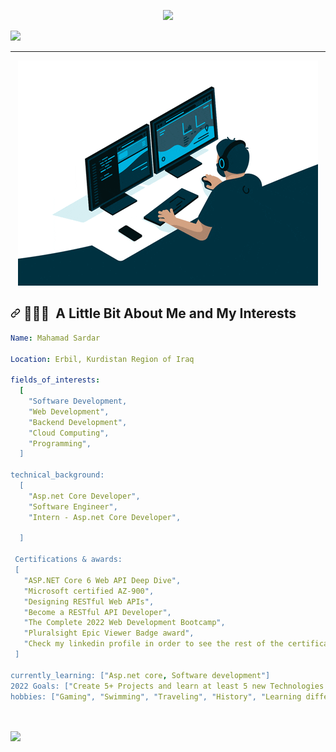 <p align="center" dir="auto">
  <a target="_blank" rel="noopener noreferrer nofollow" href="https://camo.githubusercontent.com/2d97fc6917462d31a885631ec887824db6974df46eccea2ae131ff3ece798a0a/68747470733a2f2f63617073756c652d72656e6465722e76657263656c2e6170702f6170693f747970653d776176696e6726636f6c6f723d6772616469656e7426746578743d48656c6c6f21266865696768743d3130302673656374696f6e3d686561646572"><img src="https://camo.githubusercontent.com/2d97fc6917462d31a885631ec887824db6974df46eccea2ae131ff3ece798a0a/68747470733a2f2f63617073756c652d72656e6465722e76657263656c2e6170702f6170693f747970653d776176696e6726636f6c6f723d6772616469656e7426746578743d48656c6c6f21266865696768743d3130302673656374696f6e3d686561646572" data-canonical-src="https://capsule-render.vercel.app/api?type=waving&amp;color=gradient&amp;text=Hello!&amp;height=100&amp;section=header" style="max-width: 100%;"></a>
</p>
<a href="https://www.linkedin.com/in/mahamad-sardar-a306981b7/" rel="nofollow">
  <img height="50" src="https://user-images.githubusercontent.com/46517096/166973395-19676cd8-f8ec-4abf-83ff-da8243505b82.png" style="max-width: 100%;">
</a>

<hr>

<p align="center" dir="auto">
  <a target="_blank" rel="noopener noreferrer nofollow" href="https://raw.githubusercontent.com/Dersalik/DerSalik/main/giphy.gif"><img src="https://raw.githubusercontent.com/Dersalik/DerSalik/main/giphy.gif" data-canonical-src="https://raw.githubusercontent.com/Dersalik/DerSalik/main/giphy.gif" style="max-width: 100%;"></a>
</p>

<h2 dir="auto"><a id="user-content---a-little-bit-about-me-and-my-interests" class="anchor" aria-hidden="true" href="#--a-little-bit-about-me-and-my-interests"><svg class="octicon octicon-link" viewBox="0 0 16 16" version="1.1" width="16" height="16" aria-hidden="true"><path fill-rule="evenodd" d="M7.775 3.275a.75.75 0 001.06 1.06l1.25-1.25a2 2 0 112.83 2.83l-2.5 2.5a2 2 0 01-2.83 0 .75.75 0 00-1.06 1.06 3.5 3.5 0 004.95 0l2.5-2.5a3.5 3.5 0 00-4.95-4.95l-1.25 1.25zm-4.69 9.64a2 2 0 010-2.83l2.5-2.5a2 2 0 012.83 0 .75.75 0 001.06-1.06 3.5 3.5 0 00-4.95 0l-2.5 2.5a3.5 3.5 0 004.95 4.95l1.25-1.25a.75.75 0 00-1.06-1.06l-1.25 1.25a2 2 0 01-2.83 0z"></path></svg></a> 👨🏻‍💻 &nbsp;A Little Bit About Me and My Interests</h2>


```yaml
Name: Mahamad Sardar

Location: Erbil, Kurdistan Region of Iraq

fields_of_interests:
  [
    "Software Development,
    "Web Development",
    "Backend Development",
    "Cloud Computing",
    "Programming",
  ]

technical_background:
  [
    "Asp.net Core Developer",
    "Software Engineer",
    "Intern - Asp.net Core Developer",
    
  ]
  
 Certifications & awards:
 [
   "ASP.NET Core 6 Web API Deep Dive",
   "Microsoft certified AZ-900",
   "Designing RESTful Web APIs",
   "Become a RESTful API Developer",
   "The Complete 2022 Web Development Bootcamp",
   "Pluralsight Epic Viewer Badge award",
   "Check my linkedin profile in order to see the rest of the certifications that I have received"
 ]
 
currently_learning: ["Asp.net core, Software development"]
2022 Goals: ["Create 5+ Projects and learn at least 5 new Technologies."]
hobbies: ["Gaming", "Swimming", "Traveling", "History", "Learning different languages"]




```

<a>
<img src="https://github-readme-stats.vercel.app/api/top-langs/?username=Dersalik&layout=compact&theme=synthwave"></img>
</a>

